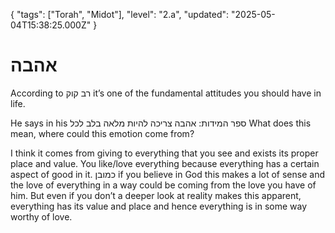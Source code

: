 {
  "tags": ["Torah", "Midot"],
  "level": "2.a",
  "updated": "2025-05-04T15:38:25.000Z"
}

# אהבה 
According to רב קוק it’s one of the fundamental attitudes you should have in life.

He says in his ספר המידות:
אהבה צריכה להיות מלאה בלב לכל
What does this mean, where could this emotion come from?

I think it comes from giving to everything that you see and exists its proper place and value. You like/love everything because everything has a certain aspect of good in it. כמובן if you believe in God this makes a lot of sense and the love of everything in a way could be coming from the love you have of him. But even if you don’t a deeper look at reality makes this apparent, everything has its value and place and hence everything is in some way worthy of love.
